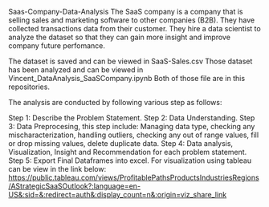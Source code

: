 Saas-Company-Data-Analysis
The SaaS company is a company that is selling sales and marketing software to other companies (B2B). They have collected transactions data from their customer. They hire a data scientist to analyze the dataset so that they can gain more insight and improve company future perfomance.

The dataset is saved and can be viewed in SaaS-Sales.csv
Those dataset has been analyzed and can be viewed in Vincent_DataAnalysis_SaaSCompany.ipynb
Both of those file are in this repositories.

The analysis are conducted by following various step as follows:

Step 1: Describe the Problem Statement.
Step 2: Data Understanding.
Step 3: Data Preprocesing, this step include: Managing data type, checking any mischaracterization, handling outliers, checking any out of range values, fill or drop missing values, delete duplicate data.
Step 4: Data analysis, Visualization, Insight and Recommendation for each problem statement.
Step 5: Export Final Dataframes into excel.
For visualization using tableau can be view in the link below:
https://public.tableau.com/views/ProfitablePathsProductsIndustriesRegions/AStrategicSaaSOutlook?:language=en-US&:sid=&:redirect=auth&:display_count=n&:origin=viz_share_link
